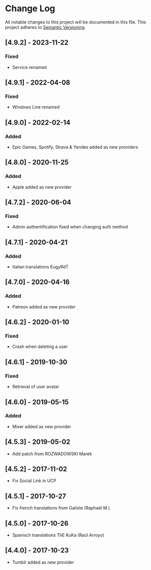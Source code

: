 # Change Log

All notable changes to this project will be documented in this file. 
This project adheres to [Semantic Versioning](http://semver.org/).

## [4.9.2] - 2023-11-22
### Fixed
- Service renamed

## [4.9.1] - 2022-04-08
### Fixed
- Windows Live renamed

## [4.9.0] - 2022-02-14
### Added
- Epic Games, Spotify, Strava & Yandex added as new providers

## [4.8.0] - 2020-11-25
### Added
- Apple added as new provider

## [4.7.2] - 2020-06-04
### Fixed
- Admin authentification fixed when changing auth method

## [4.7.1] - 2020-04-21
### Added
- Italian translations EugyRdT

## [4.7.0] - 2020-04-16
### Added
- Patreon added as new provider

## [4.6.2] - 2020-01-10
### Fixed
- Crash when deleting a user

## [4.6.1] - 2019-10-30
### Fixed
- Retrieval of user avatar

## [4.6.0] - 2019-05-15
### Added
- Mixer added as new provider

## [4.5.3] - 2019-05-02
- Add patch from ROZWADOWSKI Marek

## [4.5.2] - 2017-11-02
- Fix Social Link in UCP

## [4.5.1] - 2017-10-27
-  Fix french translations from Galixte (Raphaël M.)

## [4.5.0] - 2017-10-26
-  Spanisch translations ThE KuKa (Raúl Arroyo)

## [4.4.0] - 2017-10-23
- Tumblr added as new provider
